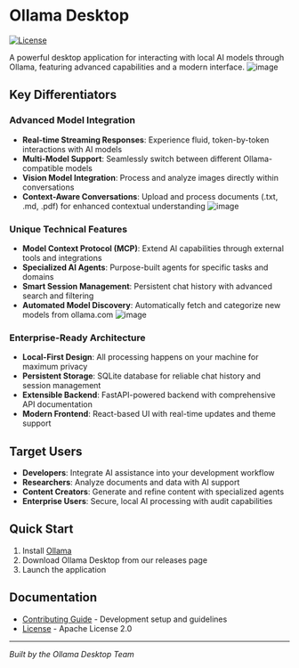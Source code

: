 # Ollama Desktop

[![License](https://img.shields.io/badge/license-Apache%202.0-blue.svg)](LICENSE)

A powerful desktop application for interacting with local AI models through Ollama, featuring advanced capabilities and a modern interface.
![image](https://github.com/user-attachments/assets/4789b0fa-bcdc-4afd-a5d4-ddf2d0d88082)

## Key Differentiators

### Advanced Model Integration
- **Real-time Streaming Responses**: Experience fluid, token-by-token interactions with AI models
- **Multi-Model Support**: Seamlessly switch between different Ollama-compatible models
- **Vision Model Integration**: Process and analyze images directly within conversations
- **Context-Aware Conversations**: Upload and process documents (.txt, .md, .pdf) for enhanced contextual understanding
![image](https://github.com/user-attachments/assets/1fdbbcf7-c11d-490e-b022-47e63250d6cd)

### Unique Technical Features
- **Model Context Protocol (MCP)**: Extend AI capabilities through external tools and integrations
- **Specialized AI Agents**: Purpose-built agents for specific tasks and domains
- **Smart Session Management**: Persistent chat history with advanced search and filtering
- **Automated Model Discovery**: Automatically fetch and categorize new models from ollama.com
![image](https://github.com/user-attachments/assets/80c4b829-8a35-4d13-945c-c0f53d182f95)

### Enterprise-Ready Architecture
- **Local-First Design**: All processing happens on your machine for maximum privacy
- **Persistent Storage**: SQLite database for reliable chat history and session management
- **Extensible Backend**: FastAPI-powered backend with comprehensive API documentation
- **Modern Frontend**: React-based UI with real-time updates and theme support

## Target Users

- **Developers**: Integrate AI assistance into your development workflow
- **Researchers**: Analyze documents and data with AI support
- **Content Creators**: Generate and refine content with specialized agents
- **Enterprise Users**: Secure, local AI processing with audit capabilities

## Quick Start

1. Install [Ollama](https://ollama.com/)
2. Download Ollama Desktop from our releases page
3. Launch the application

## Documentation

- [Contributing Guide](CONTRIBUTING.md) - Development setup and guidelines
- [License](LICENSE) - Apache License 2.0

---

*Built by the Ollama Desktop Team*
